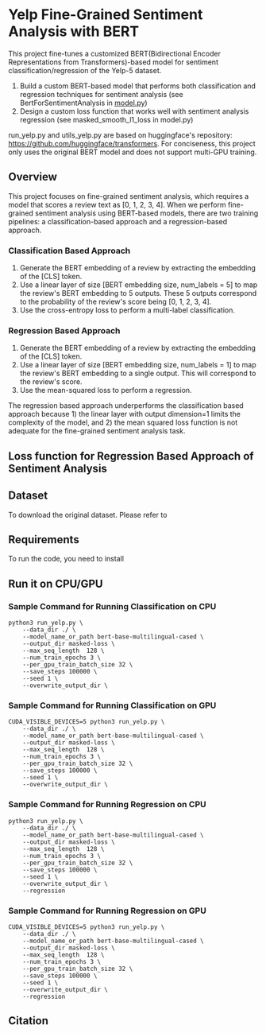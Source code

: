 # Yelp Fine-Grained Sentiment Analysis with BERT
This project fine-tunes a customized BERT(Bidirectional Encoder Representations from Transformers)-based model for 
sentiment classification/regression of the Yelp-5 dataset. 

1. Build a custom BERT-based model that performs both classification and regression techniques for sentiment analysis 
(see BertForSentimentAnalysis in <a href="#model.py">model.py</a>)
2. Design a custom loss function that works well with sentiment analysis regression (see masked_smooth_l1_loss in 
model.py)

run_yelp.py and utils_yelp.py are based on huggingface's repository: https://github.com/huggingface/transformers. 
For conciseness, this project only uses the original BERT model and does not support multi-GPU training.

## Overview

This project focuses on fine-grained sentiment analysis, which requires a model that scores a review text as 
[0, 1, 2, 3, 4]. When we perform fine-grained sentiment analysis using BERT-based models, there are two training 
pipelines: a classification-based approach and a regression-based approach.

### Classification Based Approach
1. Generate the BERT embedding of a review by extracting the embedding of the [CLS] token.
2. Use a linear layer of size [BERT embedding size, num_labels = 5] to map the review's BERT embedding to 5 outputs.
 These 5 outputs correspond to the probability of the review's score being [0, 1, 2, 3, 4].
3. Use the cross-entropy loss to perform a multi-label classification.

### Regression Based Approach
1. Generate the BERT embedding of a review by extracting the embedding of the [CLS] token.
2. Use a linear layer of size [BERT embedding size, num_labels = 1] to map the review's BERT embedding to a single 
output. This will correspond to the review's score.
3. Use the mean-squared loss to perform a regression.

The regression based approach underperforms the classification based approach because 1) the linear layer with 
output dimension=1 limits the complexity of the model, and 2) the mean squared loss function is not adequate for 
the fine-grained sentiment analysis task.

## Loss function for Regression Based Approach of Sentiment Analysis

## Dataset

To download the original dataset. Please refer to 

## Requirements
To run the code, you need to install

## Run it on CPU/GPU

### Sample Command for Running Classification on CPU
```shell
python3 run_yelp.py \
    --data_dir ./ \
    --model_name_or_path bert-base-multilingual-cased \
    --output_dir masked-loss \
    --max_seq_length  128 \
    --num_train_epochs 3 \
    --per_gpu_train_batch_size 32 \
    --save_steps 100000 \
    --seed 1 \
    --overwrite_output_dir \
```
### Sample Command for Running Classification on GPU
```shell
CUDA_VISIBLE_DEVICES=5 python3 run_yelp.py \
    --data_dir ./ \
    --model_name_or_path bert-base-multilingual-cased \
    --output_dir masked-loss \
    --max_seq_length  128 \
    --num_train_epochs 3 \
    --per_gpu_train_batch_size 32 \
    --save_steps 100000 \
    --seed 1 \
    --overwrite_output_dir \
```
### Sample Command for Running Regression on CPU
```shell
python3 run_yelp.py \
    --data_dir ./ \
    --model_name_or_path bert-base-multilingual-cased \
    --output_dir masked-loss \
    --max_seq_length  128 \
    --num_train_epochs 3 \
    --per_gpu_train_batch_size 32 \
    --save_steps 100000 \
    --seed 1 \
    --overwrite_output_dir \
    --regression
```
### Sample Command for Running Regression on GPU
```shell
CUDA_VISIBLE_DEVICES=5 python3 run_yelp.py \
    --data_dir ./ \
    --model_name_or_path bert-base-multilingual-cased \
    --output_dir masked-loss \
    --max_seq_length  128 \
    --num_train_epochs 3 \
    --per_gpu_train_batch_size 32 \
    --save_steps 100000 \
    --seed 1 \
    --overwrite_output_dir \
    --regression
```
## Citation